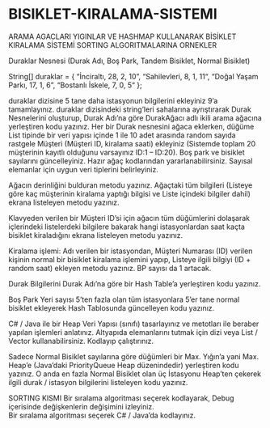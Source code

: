 # BISIKLET-KIRALAMA-SISTEMI
ARAMA AGACLARI YIGINLAR VE HASHMAP KULLANARAK BİSİKLET KIRALAMA SİSTEMİ
SORTING ALGORITMALARINA ORNEKLER

Duraklar Nesnesi (Durak Adı, Boş Park, Tandem Bisiklet, Normal Bisiklet)

String[] duraklar = { “İnciraltı, 28, 2, 10”, “Sahilevleri, 8, 1, 11“, “Doğal Yaşam Parkı, 17, 1, 6”, “Bostanlı İskele, 7, 0, 5“ };
	
duraklar dizisine 5 tane daha istasyonun bilgilerini ekleyiniz 9’a tamamlayınız.
duraklar dizisindeki string’leri sahalarına ayrıştırarak Durak Nesnelerini oluşturup, Durak Adı’na göre DurakAğacı adlı ikili arama 
ağacına yerleştiren kodu yazınız. Her bir Durak nesnesini ağaca eklerken, düğüme List tipinde bir veri yapısı içinde 1 ile 10 adet 
arasında random sayıda rastgele Müşteri (Müşteri ID, kiralama saati) ekleyiniz (Sistemde toplam 20 müşterinin kayıtlı olduğunu varsayınız ID:1 – ID:20). 
Boş park ve bisiklet sayılarını güncelleyiniz. Hazır ağaç kodlarından yararlanabilirsiniz. Sayısal elemanlar için uygun veri tiplerini belirleyiniz.

Ağacın derinliğini bulduran metodu yazınız. Ağaçtaki tüm bilgileri (Listeye göre kaç müşterinin kiralama yaptığı bilgisi ve Liste içindeki bilgiler dahil) 
ekrana listeleyen metodu yazınız.

Klavyeden verilen bir Müşteri ID’si için ağacın tüm düğümlerini dolaşarak içlerindeki listelerdeki bilgilere bakarak hangi istasyonlardan 
saat kaçta bisiklet kiraladığını ekrana listeleyen metodu yazınız.

Kiralama işlemi: Adı verilen bir istasyondan, Müşteri Numarası (ID) verilen kişinin normal bir bisiklet kiralama işlemini yapıp, 
Listeye ilgili bilgiyi (ID + random saat) ekleyen metodu yazınız. BP sayısı da 1 artacak.

Durak Bilgilerini Durak Adı’na göre bir Hash Table’a yerleştiren kodu yazınız.

Boş Park Yeri sayısı 5’ten fazla olan tüm istasyonlara 5’er tane normal bisiklet ekleyerek Hash Tablosunda güncelleyen kodu yazınız.

C# / Java ile bir Heap Veri Yapısı (sınıfı) tasarlayınız ve metotları ile beraber yapılan işlemleri anlatınız. 
Altyapıda elemanlarını tutmak için dizi veya List / Vector kullanabilirsiniz. Kodlayıp çalıştırınız.

Sadece Normal Bisiklet sayılarına göre düğümleri bir Max. Yığın’a yani Max. Heap’e (Java’daki PriorityQueue Heap düzenindedir) yerleştiren kodu yazınız. 
O anda en fazla Normal Bisiklet olan üç İstasyonu Heap’ten çekerek ilgili durak / istasyon bilgilerini listeleyen kodu yazınız.


SORTING KISMI
Bir sıralama algoritması seçerek kodlayarak, Debug içerisinde değişkenlerin değişimini izleyiniz.  
Bir sıralama algoritması seçerek C# / Java’da kodlayınız.


